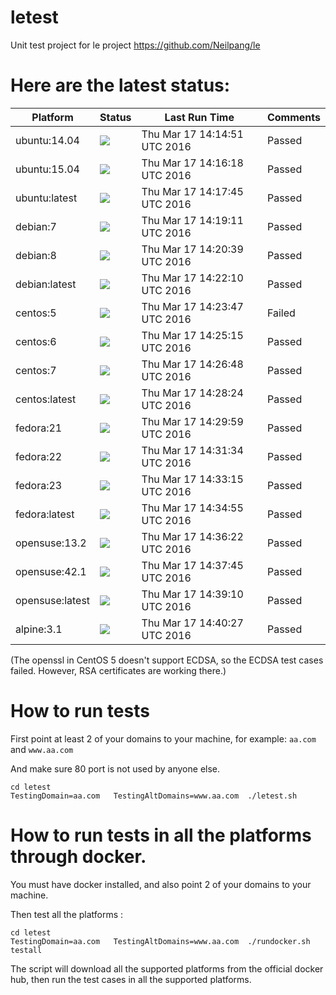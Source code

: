 # letest
Unit test project for le project https://github.com/Neilpang/le



# Here are the latest status:

| Platform | Status| Last Run Time| Comments|
-----------|-------|--------------|---------|
|ubuntu:14.04|![](https://cdn.rawgit.com/Neilpang/letest/master/status/ubuntu-14.04.svg)|Thu Mar 17 14:14:51 UTC 2016| Passed |
|ubuntu:15.04|![](https://cdn.rawgit.com/Neilpang/letest/master/status/ubuntu-15.04.svg)|Thu Mar 17 14:16:18 UTC 2016| Passed |
|ubuntu:latest|![](https://cdn.rawgit.com/Neilpang/letest/master/status/ubuntu-latest.svg)|Thu Mar 17 14:17:45 UTC 2016| Passed |
|debian:7|![](https://cdn.rawgit.com/Neilpang/letest/master/status/debian-7.svg)|Thu Mar 17 14:19:11 UTC 2016| Passed |
|debian:8|![](https://cdn.rawgit.com/Neilpang/letest/master/status/debian-8.svg)|Thu Mar 17 14:20:39 UTC 2016| Passed |
|debian:latest|![](https://cdn.rawgit.com/Neilpang/letest/master/status/debian-latest.svg)|Thu Mar 17 14:22:10 UTC 2016| Passed |
|centos:5|![](https://cdn.rawgit.com/Neilpang/letest/master/status/centos-5.svg)|Thu Mar 17 14:23:47 UTC 2016| Failed |
|centos:6|![](https://cdn.rawgit.com/Neilpang/letest/master/status/centos-6.svg)|Thu Mar 17 14:25:15 UTC 2016| Passed |
|centos:7|![](https://cdn.rawgit.com/Neilpang/letest/master/status/centos-7.svg)|Thu Mar 17 14:26:48 UTC 2016| Passed |
|centos:latest|![](https://cdn.rawgit.com/Neilpang/letest/master/status/centos-latest.svg)|Thu Mar 17 14:28:24 UTC 2016| Passed |
|fedora:21|![](https://cdn.rawgit.com/Neilpang/letest/master/status/fedora-21.svg)|Thu Mar 17 14:29:59 UTC 2016| Passed |
|fedora:22|![](https://cdn.rawgit.com/Neilpang/letest/master/status/fedora-22.svg)|Thu Mar 17 14:31:34 UTC 2016| Passed |
|fedora:23|![](https://cdn.rawgit.com/Neilpang/letest/master/status/fedora-23.svg)|Thu Mar 17 14:33:15 UTC 2016| Passed |
|fedora:latest|![](https://cdn.rawgit.com/Neilpang/letest/master/status/fedora-latest.svg)|Thu Mar 17 14:34:55 UTC 2016| Passed |
|opensuse:13.2|![](https://cdn.rawgit.com/Neilpang/letest/master/status/opensuse-13.2.svg)|Thu Mar 17 14:36:22 UTC 2016| Passed |
|opensuse:42.1|![](https://cdn.rawgit.com/Neilpang/letest/master/status/opensuse-42.1.svg)|Thu Mar 17 14:37:45 UTC 2016| Passed |
|opensuse:latest|![](https://cdn.rawgit.com/Neilpang/letest/master/status/opensuse-latest.svg)|Thu Mar 17 14:39:10 UTC 2016| Passed |
|alpine:3.1|![](https://cdn.rawgit.com/Neilpang/letest/master/status/alpine-3.1.svg)|Thu Mar 17 14:40:27 UTC 2016| Passed |
(The openssl in CentOS 5 doesn't support ECDSA, so the ECDSA test cases failed. However, RSA certificates are working there.)

# How to run tests

First point at least 2 of your domains to your machine, 
for example: `aa.com` and `www.aa.com`

And make sure 80 port is not used by anyone else.

```
cd letest
TestingDomain=aa.com   TestingAltDomains=www.aa.com  ./letest.sh
```

# How to run tests in all the platforms through docker.

You must have docker installed, and also point 2 of your domains to your machine.

Then test all the platforms :

```
cd letest
TestingDomain=aa.com   TestingAltDomains=www.aa.com  ./rundocker.sh  testall
```

The script will download all the supported platforms from the official docker hub, then run the test cases in all the supported platforms.






